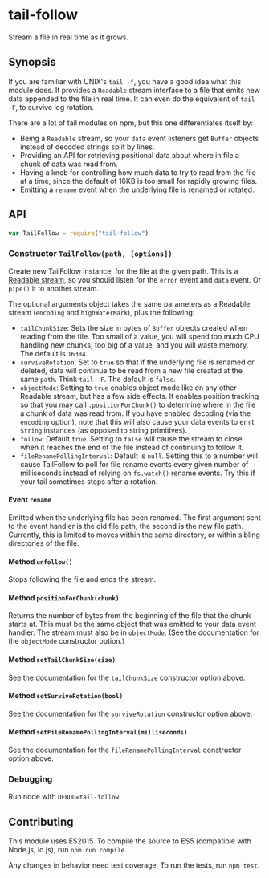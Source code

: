 # tail-follow

Stream a file in real time as it grows.

## Synopsis

If you are familiar with UNIX's `tail -f`, you have a good idea what this module does. It provides a `Readable` stream interface to a file that emits new data appended to the file in real time. It can even do the equivalent of `tail -F`, to survive log rotation.

There are a lot of tail modules on npm, but this one differentiates itself by:

  - Being a `Readable` stream, so your `data` event listeners get `Buffer` objects instead of decoded strings split by lines.
  - Providing an API for retrieving positional data about where in file a chunk of data was read from.
  - Having a knob for controlling how much data to try to read from the file at a time, since the default of 16KB is too small for rapidly growing files.
  - Emitting a `rename` event when the underlying file is renamed or rotated.

## API

```javascript
var TailFollow = require("tail-follow")
```

### Constructor `TailFollow(path, [options])`

Create new TailFollow instance, for the file at the given path. This is a [Readable stream](https://nodejs.org/api/stream.html#stream_class_stream_readable), so you should listen for the `error` event and `data` event. Or `pipe()` it to another stream.

The optional arguments object takes the same parameters as a Readable stream (`encoding` and `highWaterMark`), plus the following:

  - `tailChunkSize`: Sets the size in bytes of `Buffer` objects created when reading from the file. Too small of a value, you will spend too much CPU handling new chunks; too big of a value, and you will waste memory. The default is `16384`.
  - `surviveRotation`: Set to `true` so that if the underlying file is renamed or deleted, data will continue to be read from a new file created at the same `path`. Think `tail -F`. The default is `false`.
  - `objectMode`: Setting to `true` enables object mode like on any other Readable stream, but has a few side effects. It enables position tracking so that you may call `.positionForChunk()` to determine where in the file a chunk of data was read from. If you have enabled decoding (via the `encoding` option), note that this will also cause your data events to emit `String` instances (as opposed to string primitives).
  - `follow`: Default `true`. Setting to `false` will cause the stream to close when it reaches the end of the file instead of continuing to follow it.
  - `fileRenamePollingInterval`: Default is `null`. Setting this to a number will cause TailFollow to poll for file rename events every given number of milliseconds instead of relying on `fs.watch()` rename events. Try this if your tail sometimes stops after a rotation.

#### Event `rename`

Emitted when the underlying file has been renamed. The first argument sent to the event handler is the old file path, the second is the new file path. Currently, this is limited to moves within the same directory, or within sibling directories of the file.

#### Method `unfollow()`

Stops following the file and ends the stream.

#### Method `positionForChunk(chunk)`

Returns the number of bytes from the beginning of the file that the chunk starts at. This must be the same object that was emitted to your data event handler. The stream must also be in `objectMode`. (See the documentation for the `objectMode` constructor option.)

#### Method `setTailChunkSize(size)`

See the documentation for the `tailChunkSize` constructor option above.

#### Method `setSurviveRotation(bool)`

See the documentation for the `surviveRotation` constructor option above.

#### Method `setFileRenamePollingInterval(milliseconds)`

See the documentation for the `fileRenamePollingInterval` constructor option above.

### Debugging

Run node with `DEBUG=tail-follow`.

## Contributing

This module uses ES2015. To compile the source to ES5 (compatible with Node.js, io.js), run `npm run compile`.

Any changes in behavior need test coverage. To run the tests, run `npm test`.
